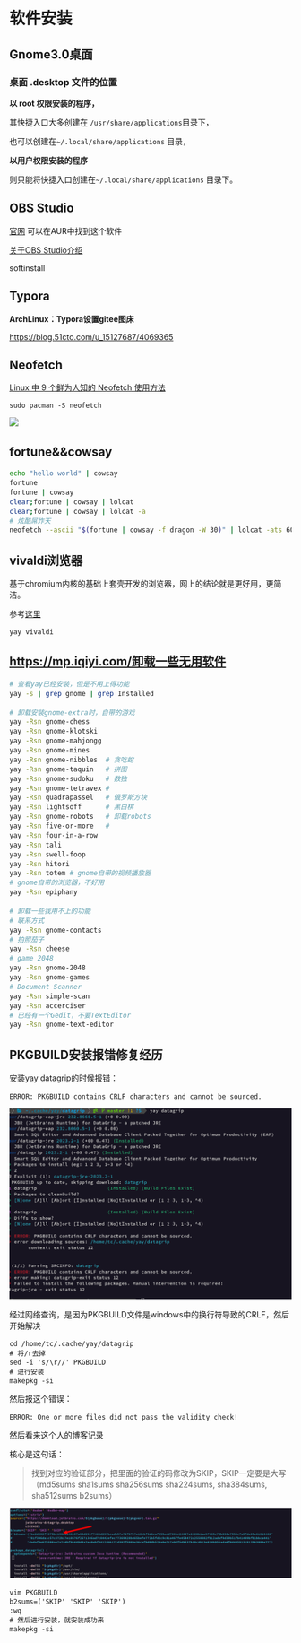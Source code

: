 # 软件安装

## Gnome3.0桌面

### 桌面 .desktop 文件的位置

**以 root 权限安装的程序，**

其快捷入口大多创建在 `/usr/share/applications`目录下，

也可以创建在`~/.local/share/applications` 目录，

**以用户权限安装的程序**

则只能将快捷入口创建在`~/.local/share/applications` 目录下。



## **OBS Studio**

[官网](https://projectobs.com/zh-hant/download/)  可以在AUR中找到这个软件

[关于OBS Studio介绍](https://www.thosefree.com/obs-studio)

softinstall



## Typora

**ArchLinux：Typora设置gitee图床**

https://blog.51cto.com/u_15127687/4069365



## Neofetch

[Linux 中 9 个鲜为人知的 Neofetch 使用方法](https://www.linuxmi.com/linux-neofetch.html)

```shell
sudo pacman -S neofetch
```

![](https://www.linuxmi.com/wp-content/uploads/2022/07/smalllinux.png)



## fortune&&cowsay

```bash
echo "hello world" | cowsay
fortune
fortune | cowsay
clear;fortune | cowsay | lolcat
clear;fortune | cowsay | lolcat -a
# 炫酷屌炸天
neofetch --ascii "$(fortune | cowsay -f dragon -W 30)" | lolcat -ats 60
```



## vivaldi浏览器

基于chromium内核的基础上套壳开发的浏览器，网上的结论就是更好用，更简洁。

参考[这里](https://zhuanlan.zhihu.com/p/92618817)

```shell
yay vivaldi
```



## https://mp.iqiyi.com/卸载一些无用软件

```bash
# 查看yay已经安装，但是不用上得功能
yay -s | grep gnome | grep Installed

# 卸载安装gnome-extra时，自带的游戏
yay -Rsn gnome-chess
yay -Rsn gnome-klotski
yay -Rsn gnome-mahjongg
yay -Rsn gnome-mines
yay -Rsn gnome-nibbles  # 贪吃蛇
yay -Rsn gnome-taquin   # 拼图
yay -Rsn gnome-sudoku   # 数独    
yay -Rsn gnome-tetravex #
yay -Rsn quadrapassel   # 俄罗斯方块
yay -Rsn lightsoff      # 黑白棋
yay -Rsn gnome-robots   # 卸载robots
yay -Rsn five-or-more   # 
yay -Rsn four-in-a-row
yay -Rsn tali
yay -Rsn swell-foop
yay -Rsn hitori
yay -Rsn totem # gnome自带的视频播放器
# gnome自带的浏览器，不好用
yay -Rsn epiphany

# 卸载一些我用不上的功能
# 联系方式
yay -Rsn gnome-contacts
# 拍照茄子
yay -Rsn cheese
# game 2048
yay -Rsn gnome-2048
yay -Rsn gnome-games
# Document Scanner
yay -Rsn simple-scan
yay -Rsn accerciser
# 已经有一个Gedit，不要TextEditor
yay -Rsn gnome-text-editor
```





## PKGBUILD安装报错修复经历

安装yay datagrip的时候报错：

`ERROR: PKGBUILD contains CRLF characters and cannot be sourced.`

![image-20230809001602214](./img/softinstall/image-20230809001602214.png)

经过网络查询，是因为PKGBUILD文件是windows中的换行符导致的CRLF，然后开始解决

```shell
cd /home/tc/.cache/yay/datagrip
# 将/r去掉
sed -i 's/\r//' PKGBUILD 
# 进行安装
makepkg -si
```

然后报这个错误：

`ERROR: One or more files did not pass the validity check!`

然后看来这个人的[博客记录](https://blog.csdn.net/qq_37284020/article/details/103991649)

核心是这句话：

> 找到对应的验证部分，把里面的验证的码修改为SKIP，SKIP一定要是大写（md5sums sha1sums sha256sums sha224sums, sha384sums, sha512sums b2sums）

![image-20230809002254019](./img/softinstall/image-20230809002254019.png)

```shell
vim PKGBUILD
b2sums=('SKIP' 'SKIP' 'SKIP')
:wq
# 然后进行安装，就安装成功来
makepkg -si
```





















